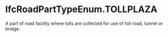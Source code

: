 IfcRoadPartTypeEnum.TOLLPLAZA
=============================
A part of road facility where tolls are collected for use of toll road, tunnel
or bridge.  


